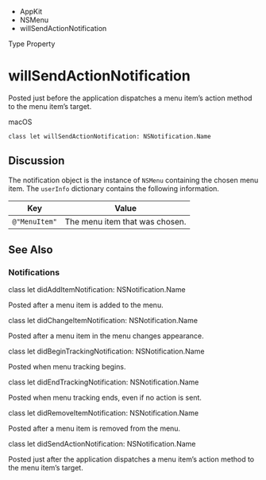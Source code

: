 

- AppKit
- NSMenu
-  willSendActionNotification 

Type Property

# willSendActionNotification

Posted just before the application dispatches a menu item’s action method to the menu item’s target.

macOS

``` source
class let willSendActionNotification: NSNotification.Name
```

## Discussion

The notification object is the instance of `NSMenu` containing the chosen menu item. The `userInfo` dictionary contains the following information.

| Key           | Value                          |
|---------------|--------------------------------|
| `@"MenuItem"` | The menu item that was chosen. |

## See Also

### Notifications

class let didAddItemNotification: NSNotification.Name

Posted after a menu item is added to the menu.

class let didChangeItemNotification: NSNotification.Name

Posted after a menu item in the menu changes appearance.

class let didBeginTrackingNotification: NSNotification.Name

Posted when menu tracking begins.

class let didEndTrackingNotification: NSNotification.Name

Posted when menu tracking ends, even if no action is sent.

class let didRemoveItemNotification: NSNotification.Name

Posted after a menu item is removed from the menu.

class let didSendActionNotification: NSNotification.Name

Posted just after the application dispatches a menu item’s action method to the menu item’s target.

